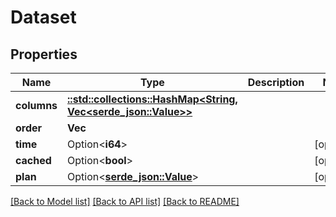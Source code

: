 # Dataset

## Properties

Name | Type | Description | Notes
------------ | ------------- | ------------- | -------------
**columns** | [**::std::collections::HashMap<String, Vec<serde_json::Value>>**](array.md) |  | 
**order** | **Vec<String>** |  | 
**time** | Option<**i64**> |  | [optional]
**cached** | Option<**bool**> |  | [optional]
**plan** | Option<[**serde_json::Value**](.md)> |  | [optional]

[[Back to Model list]](../README.md#documentation-for-models) [[Back to API list]](../README.md#documentation-for-api-endpoints) [[Back to README]](../README.md)



